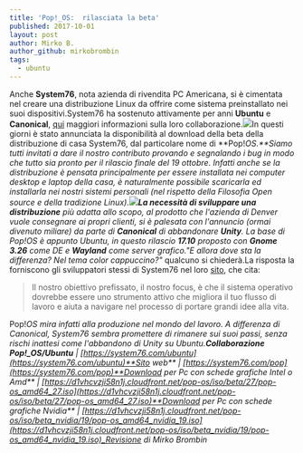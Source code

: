 ```yaml
---
title: 'Pop!_OS:  rilasciata la beta'
published: 2017-10-01
layout: post
author: Mirko B.
author_github: mirkobrombin
tags:
  - ubuntu
---
```

Anche **System76**, nota azienda di rivendita PC Americana, si è cimentata nel creare una distribuzione Linux da offrire come sistema preinstallato nei suoi dispositivi.System76 ha sostenuto attivamente per anni **Ubuntu** e **Canonical**, [qui](https://system76.com/ubuntu) maggiori informazioni sulla loro collaborazione.![](https://linuxhub.it/wordpress/wp-content/uploads/2017/10/pop-os-install-screen.jpg)In questi giorni è stato annunciata la disponibilità al download della beta della distribuzione di casa System76, dal particolare nome di **Pop!_OS.**Siamo tutti invitati a dare il nostro contributo provando e segnalando i bug in modo che tutto sia pronto per il rilascio finale del 19 ottobre. Infatti anche se la distribuzione è pensata principalmente per essere installata nei computer desktop e laptop della casa, è naturalmente possibile scaricarla ed installarla nei nostri sistemi personali (nel rispetto della Filosofia Open source e della tradizione Linux).![](https://linuxhub.it/wordpress/wp-content/uploads/2017/10/pop-os-desktop.jpg)**La necessità di sviluppare una distribuzione** più adatta allo scopo, al prodotto che l'azienda di Denver vuole consegnare ai propri clienti, si è palesata con l'annuncio (ormai divenuto miliare) da parte di **Canonical** di abbandonare **Unity**. La base di Pop!_OS è appunto Ubuntu, in questo rilascio **17.10** proposto con **Gnome 3.26** come DE e **Wayland** come server grafico._"E allora dove sta la differenza? Nel tema color cappuccino?"_ qualcuno si chiederà.La risposta la forniscono gli sviluppatori stessi di System76 nel loro [sito](https://system76.com/pop), che cita:

> Il nostro obiettivo prefissato, il nostro focus, è che il sistema operativo dovrebbe essere uno strumento attivo che migliora il tuo flusso di lavoro e aiuta a navigare nel processo di portare grandi idee alla vita.

Pop!_OS mira infatti alla produzione nel mondo del lavoro. A differenza di Canonical, System76 sembra promettere di rimanere sui suoi passi, senza rischi inattesi come l'abbandono di Unity su Ubuntu.**Collaborazione Pop!_OS/Ubuntu** | [https://system76.com/ubuntu](https://system76.com/ubuntu)**Sito web** | [https://system76.com/pop](https://system76.com/pop)**Download per Pc con schede grafiche Intel o Amd** | [https://d1vhcvzji58n1j.cloudfront.net/pop-os/iso/beta/27/pop-os_amd64_27.iso](https://d1vhcvzji58n1j.cloudfront.net/pop-os/iso/beta/27/pop-os_amd64_27.iso)**Download per Pc con schede grafiche Nvidia** | [https://d1vhcvzji58n1j.cloudfront.net/pop-os/iso/beta_nvidia/19/pop-os_amd64_nvidia_19.iso](https://d1vhcvzji58n1j.cloudfront.net/pop-os/iso/beta_nvidia/19/pop-os_amd64_nvidia_19.iso)_Revisione di Mirko Brombin_